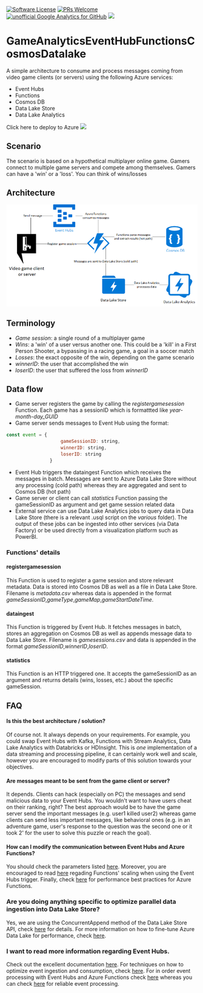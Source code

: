 [![Software License](https://img.shields.io/badge/license-MIT-brightgreen.svg?style=flat-square)](LICENSE)
[![PRs Welcome](https://img.shields.io/badge/PRs-welcome-brightgreen.svg?style=flat-square)](http://makeapullrequest.com)
[![unofficial Google Analytics for GitHub](https://gaforgithub.azurewebsites.net/api?repo=GameAnalyticsEventHubFunctionsCosmosDatalake)](https://github.com/dgkanatsios/gaforgithub)
![](https://img.shields.io/badge/status-alpha-orange.svg)

# GameAnalyticsEventHubFunctionsCosmosDatalake

A simple architecture to consume and process messages coming from video game clients (or servers) using the following Azure services:

- Event Hubs
- Functions
- Cosmos DB
- Data Lake Store
- Data Lake Analytics

Click here to deploy to Azure
<a href="https://portal.azure.com/#create/Microsoft.Template/uri/https%3A%2F%2Fraw.githubusercontent.com%2Fdgkanatsios%2FGameAnalyticsEventHubFunctionsCosmosDatalake%2Fmaster%2Fazuredeploy.json" target="_blank"><img src="http://azuredeploy.net/deploybutton.png"/></a>

## Scenario

The scenario is based on a hypothetical multiplayer online game. Gamers connect to multiple game servers and compete among themselves. Gamers can have a 'win' or a 'loss'. You can think of wins/losses

## Architecture

![Architecture](media/architecture.png)

## Terminology

- *Game session*: a single round of a multiplayer game
- *Wins*: a 'win' of a user versus another one. This could be a 'kill' in a First Person Shooter, a bypassing in a racing game, a goal in a soccer match
- *Losses*: the exact opposite of the win, depending on the game scenario
- *winnerID*: the user that accomplished the win
- *loserID*: the user that suffered the loss from *winnerID*

## Data flow

- Game server registers the game by calling the *registergamesession* Function. Each game has a sessionID which is formattted like *year-month-day_GUID*
- Game server sends messages to Event Hub using the format:
```javascript
const event = {
                    gameSessionID: string,
                    winnerID: string,    
                    loserID: string
                }
```
- Event Hub triggers the dataingest Function which receives the messages in batch. Messages are sent to Azure Data Lake Store without any processing (cold path) whereas they are aggregated and sent to Cosmos DB (hot path)
- Game server or client can call *statistics* Function passing the gameSessionID as argument and get game session related data
- External service can use Data Lake Analytics jobs to query data in Data Lake Store (there is a relevant .usql script on the *various* folder). The output of these jobs can be ingested into other services (via Data Factory) or be used directly from a visualization platform such as PowerBI.

### Functions' details

#### registergamesession

This Function is used to register a game session and store relevant metadata. Data is stored into Cosmos DB as well as a file in Data Lake Store. Filename is *metadata.csv* whereas data is appended in the format *gameSessionID*,*gameType*,*gameMap*,*gameStartDateTime*.

#### dataingest

This Function is triggered by Event Hub. It fetches messages in batch, stores an aggregation on Cosmos DB as well as appends message data to Data Lake Store. Filename is *gamesessions.csv* and data is appended in the format *gameSessionID*,*winnerID*,*loserID*.

#### statistics

This Function is an HTTP triggered one. It accepts the gameSessionID as an argument and returns details (wins, losses, etc.) about the specific gameSession.

## FAQ

#### Is this the best architecture / solution?
Of course not. It always depends on your requirements. For example, you could swap Event Hubs with Kafka, Functions with Stream Analytics, Data Lake Analytics with Databricks or HDInsight. This is *one* implementation of a data streaming and processing pipeline, it can certainly work well and scale, however you are encouraged to modify parts of this solution towards your objectives.

#### Are messages meant to be sent from the game client or server?
It depends. Clients can hack (especially on PC) the messages and send malicious data to your Event Hubs. You wouldn't want to have users cheat on their ranking, right? The best approach would be to have the game server send the important messages (e.g. user1 killed user2) whereas game clients can send less important messages, like behavioral ones (e.g. in an adventure game, user's response to the question was the second one or it took 2' for the user to solve this puzzle or reach the goal).

#### How can I modify the communication between Event Hubs and Azure Functions?
You should check the parameters listed [here](https://docs.microsoft.com/en-us/azure/azure-functions/functions-host-json#eventhub). Moreover, you are encouraged to read [here](https://docs.microsoft.com/en-us/azure/azure-functions/functions-bindings-event-hubs#trigger---scaling) regading Functions' scaling when using the Event Hubs trigger. Finally, check [here](https://docs.microsoft.com/en-us/azure/azure-functions/functions-best-practices) for performance best practices for Azure Functions.

### Are you doing anything specific to optimize parallel data ingestion into Data Lake Store?
Yes, we are using the ConcurrentAppend method of the Data Lake Store API, check [here](https://docs.microsoft.com/en-us/dotnet/api/microsoft.azure.management.datalake.store.filesystemoperationsextensions.concurrentappendasync?view=azure-dotnet) for details. For more information on how to fine-tune Azure Data Lake for performance, check [here](https://docs.microsoft.com/en-us/azure/data-lake-store/data-lake-store-performance-tuning-guidance).

### I want to read more information regarding Event Hubs.
Check out the excellent documentation [here](https://docs.microsoft.com/en-us/azure/event-hubs/event-hubs-features). For techniques on how to optimize event ingestion and consumption, check [here](https://blogs.msdn.microsoft.com/appserviceteam/2017/09/19/processing-100000-events-per-second-on-azure-functions/). For in order event processing with Event Hubs and Azure Functions check [here](https://medium.com/@jeffhollan/in-order-event-processing-with-azure-functions-bb661eb55428) whereas you can check [here](https://hackernoon.com/reliable-event-processing-in-azure-functions-37054dc2d0fc) for reliable event processing.